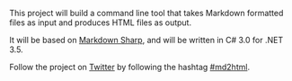 This project will build a command line tool that takes Markdown formatted files as input and produces HTML files as output.

It will be based on [Markdown Sharp](http://code.google.com/p/markdownsharp/), and will be written in C# 3.0 for .NET 3.5.

Follow the project on [Twitter](http://www.twitter.com) by following the hashtag [#md2html](http://hashtags.org/md2html).